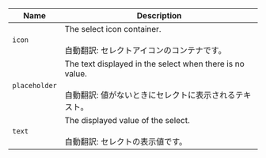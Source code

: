 | Name          | Description                                                                                                                |
| ------------- | -------------------------------------------------------------------------------------------------------------------------- |
| `icon`        | The select icon container.<br /><br />自動翻訳: セレクトアイコンのコンテナです。                                           |
| `placeholder` | The text displayed in the select when there is no value.<br /><br />自動翻訳: 値がないときにセレクトに表示されるテキスト。 |
| `text`        | The displayed value of the select.<br /><br />自動翻訳: セレクトの表示値です。                                             |
